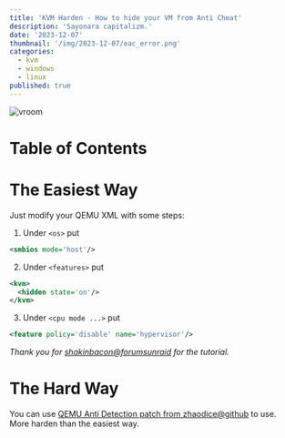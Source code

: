 ```yaml
---
title: 'KVM Harden - How to hide your VM from Anti Cheat'
description: 'Sayonara capitalizm.'
date: '2023-12-07'
thumbnail: '/img/2023-12-07/eac_error.png'
categories:
  - kvm
  - windows
  - linux
published: true
---
```


![vroom](/img/2023-12-07/eac_error.png)

# Table of Contents

# The Easiest Way
Just modify your QEMU XML with some steps:
1. Under `<os>` put
```xml
<smbios mode='host'/>
```
2. Under `<features>` put
```xml
<kvm> 
  <hidden state='on'/> 
</kvm>
```
3. Under `<cpu mode ...>` put
```xml
<feature policy='disable' name='hypervisor'/>
```
*Thank you for [shakinbacon@forumsunraid](https://forums.unraid.net/topic/127639-easy-anti-cheat-launch-error-cannot-run-under-virtual-machine/) for the tutorial.*

# The Hard Way
You can use [QEMU Anti Detection patch from zhaodice@github](https://github.com/zhaodice/qemu-anti-detection) to use. More harden than the easiest way.
